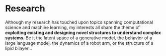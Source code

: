 # Research

Although my research has touched upon topics spanning computational science and machine learning, my interests all share the theme of **exploiting existing and designing novel structures to understand complex systems**. Be it the latent space of a generative model, the behavior of a large language model, the dynamics of a robot arm, or the structure of a lipid bilayer...
